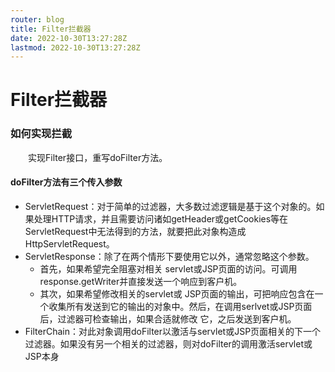 ```yaml
---
router: blog
title: Filter拦截器
date: 2022-10-30T13:27:28Z
lastmod: 2022-10-30T13:27:28Z
---
```


# Filter拦截器

### 如何实现拦截

　　实现Filter接口，重写doFilter方法。

#### doFilter方法有三个传入参数

- ServletRequest：对于简单的过滤器，大多数过滤逻辑是基于这个对象的。如果处理HTTP请求，并且需要访问诸如getHeader或getCookies等在ServletRequest中无法得到的方法，就要把此对象构造成 HttpServletRequest。
- ServletResponse：除了在两个情形下要使用它以外，通常忽略这个参数。
  - 首先，如果希望完全阻塞对相关 servlet或JSP页面的访问。可调用response.getWriter并直接发送一个响应到客户机。
  - 其次，如果希望修改相关的servlet或 JSP页面的输出，可把响应包含在一个收集所有发送到它的输出的对象中。然后，在调用serlvet或JSP页面后，过滤器可检查输出，如果合适就修改 它，之后发送到客户机。
- FilterChain：对此对象调用doFilter以激活与servlet或JSP页面相关的下一个过滤器。如果没有另一个相关的过滤器，则对doFilter的调用激活servlet或JSP本身
